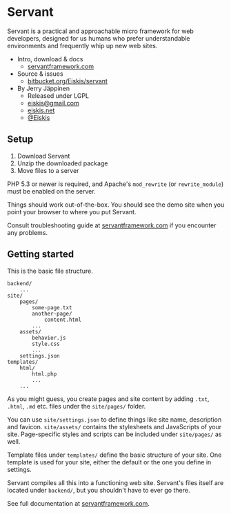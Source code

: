 
# Servant

Servant is a practical and approachable micro framework for web developers, designed for us humans who prefer understandable environments and frequently whip up new web sites.

- Intro, download & docs
	- [servantframework.com](http://servantframework.com/)
- Source & issues
	- [bitbucket.org/Eiskis/servant](http://bitbucket.org/Eiskis/servant/)
- By Jerry Jäppinen
	- Released under LGPL
	- [eiskis@gmail.com](mailto:eiskis@gmail.com)
	- [eiskis.net](http://eiskis.net/)
	- [@Eiskis](https://twitter.com/Eiskis)



## Setup

1. Download Servant
2. Unzip the downloaded package
3. Move files to a server

PHP 5.3 or newer is required, and Apache's `mod_rewrite` (or `rewrite_module`) must be enabled on the server.

Things should work out-of-the-box. You should see the demo site when you point your browser to where you put Servant.

Consult troubleshooting guide at [servantframework.com](http://servantframework.com/read/tutorials-and-guides) if you encounter any problems.



## Getting started

This is the basic file structure.

	backend/
		...
	site/
		pages/
			some-page.txt
			another-page/
				content.html
			...
		assets/
			behavior.js
			style.css
			...
		settings.json
	templates/
		html/
			html.php
			...
		...

As you might guess, you create pages and site content by adding `.txt`, `.html`, `.md` etc. files under the `site/pages/` folder.

You can use `site/settings.json` to define things like site name, description and favicon. `site/assets/` contains the stylesheets and JavaScripts of your site. Page-specific styles and scripts can be included under `site/pages/` as well.

Template files under `templates/` define the basic structure of your site. One template is used for your site, either the default or the one you define in settings.

Servant compiles all this into a functioning web site. Servant's files itself are located under `backend/`, but you shouldn't have to ever go there.

See full documentation at [servantframework.com](http://servantframework.com/).
